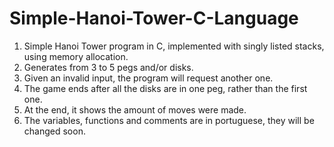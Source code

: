 # Simple-Hanoi-Tower-C-Language
1) Simple Hanoi Tower program in C, implemented with singly listed stacks, using memory allocation.  
2) Generates from 3 to 5 pegs and/or disks. 
3) Given an invalid input, the program will request another one.
4) The game ends after all the disks are in one peg, rather than the first one.
5) At the end, it shows the amount of moves were made.
6) The variables, functions and comments are in portuguese, they will be changed soon.
